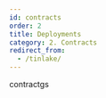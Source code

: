 ```yaml
---
id: contracts
order: 2
title: Deployments
category: 2. Contracts
redirect_from:
  - /tinlake/
---
```


contractgs
